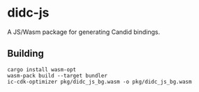 # didc-js

A JS/Wasm package for generating Candid bindings.

## Building

```shell
cargo install wasm-opt
wasm-pack build --target bundler
ic-cdk-optimizer pkg/didc_js_bg.wasm -o pkg/didc_js_bg.wasm
```
